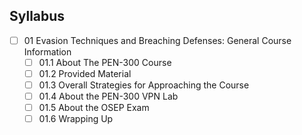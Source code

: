 ## Syllabus

- [ ] 01 Evasion Techniques and Breaching Defenses: General Course Information
  - [ ] 01.1 About The PEN-300 Course
  - [ ] 01.2 Provided Material
  - [ ] 01.3 Overall Strategies for Approaching the Course
  - [ ] 01.4 About the PEN-300 VPN Lab
  - [ ] 01.5 About the OSEP Exam
  - [ ] 01.6 Wrapping Up
